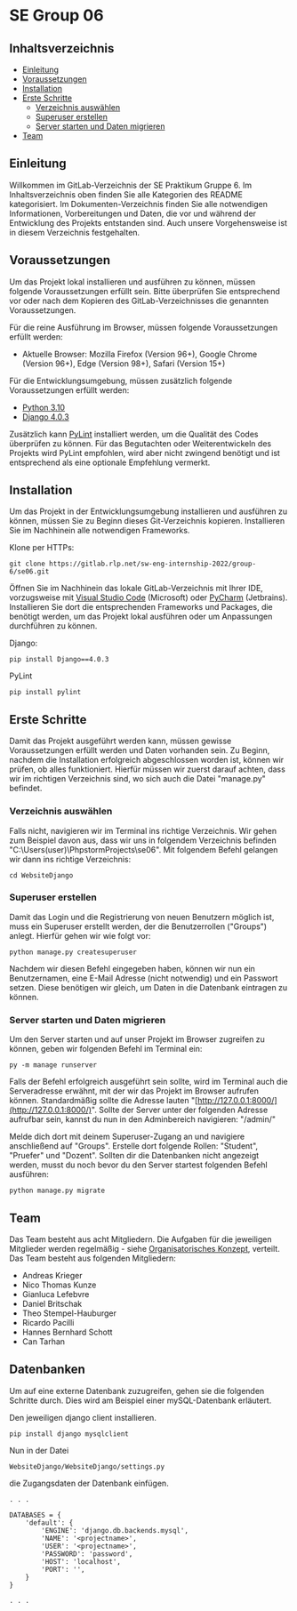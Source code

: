 # SE Group 06


## Inhaltsverzeichnis

- [Einleitung](https://gitlab.rlp.net/sw-eng-internship-2022/group-6/se06/-/tree/main#einleitung)
- [Voraussetzungen](https://gitlab.rlp.net/sw-eng-internship-2022/group-6/se06/-/tree/main#einleitung)
- [Installation](https://gitlab.rlp.net/sw-eng-internship-2022/group-6/se06/-/tree/main#installation)
- [Erste Schritte](https://gitlab.rlp.net/sw-eng-internship-2022/group-6/se06/-/tree/main#erste-schritte)
	- [Verzeichnis auswählen](https://gitlab.rlp.net/sw-eng-internship-2022/group-6/se06/-/tree/main#verzeichnis-ausw%C3%A4hlen)
	- [Superuser erstellen](https://gitlab.rlp.net/sw-eng-internship-2022/group-6/se06/-/tree/main#superuser-erstellen)
	- [Server starten und Daten migrieren](https://gitlab.rlp.net/sw-eng-internship-2022/group-6/se06/-/tree/main#server-starten-und-daten-migrieren)
- [Team](https://gitlab.rlp.net/sw-eng-internship-2022/group-6/se06/-/tree/main#team)

## Einleitung

Willkommen im GitLab-Verzeichnis der SE Praktikum Gruppe 6. Im Inhaltsverzeichnis oben finden Sie alle Kategorien des README kategorisiert. Im Dokumenten-Verzeichnis
finden Sie alle notwendigen Informationen, Vorbereitungen und Daten, die vor und während der Entwicklung des Projekts entstanden sind. Auch unsere Vorgehensweise ist 
in diesem Verzeichnis festgehalten.

## Voraussetzungen

Um das Projekt lokal installieren und ausführen zu können, müssen folgende Voraussetzungen erfüllt sein. Bitte überprüfen Sie entsprechend vor oder nach dem Kopieren
des GitLab-Verzeichnisses die genannten Voraussetzungen.

Für die reine Ausführung im Browser, müssen folgende Voraussetzungen erfüllt werden:

- Aktuelle Browser: Mozilla Firefox (Version 96+), Google Chrome (Version 96+), Edge (Version 98+), Safari (Version 15+)

Für die Entwicklungsumgebung, müssen zusätzlich folgende Voraussetzungen erfüllt werden:

- [Python 3.10](https://www.python.org/downloads/release/python-3102/)
- [Django 4.0.3](https://www.djangoproject.com/download/)

Zusätzlich kann [PyLint](https://www.pylint.org/) installiert werden, um die Qualität des Codes überprüfen zu können. Für das Begutachten oder Weiterentwickeln des Projekts wird PyLint empfohlen,
wird aber nicht zwingend benötigt und ist entsprechend als eine optionale Empfehlung vermerkt.

## Installation

Um das Projekt in der Entwicklungsumgebung installieren und ausführen zu können, müssen Sie zu Beginn dieses Git-Verzeichnis kopieren. Installieren Sie im Nachhinein
alle notwendigen Frameworks.

Klone per HTTPs:
```
git clone https://gitlab.rlp.net/sw-eng-internship-2022/group-6/se06.git
```

Öffnen Sie im Nachhinein das lokale GitLab-Verzeichnis mit Ihrer IDE, vorzugsweise mit [Visual Studio Code](https://visualstudio.microsoft.com/de/) (Microsoft) oder [PyCharm](https://www.jetbrains.com/de-de/pycharm/) (Jetbrains). Installieren Sie dort
die entsprechenden Frameworks und Packages, die benötigt werden, um das Projekt lokal ausführen oder um Anpassungen durchführen zu können.

Django:
```
pip install Django==4.0.3
```

PyLint
```
pip install pylint
```

## Erste Schritte

Damit das Projekt ausgeführt werden kann, müssen gewisse Voraussetzungen erfüllt werden und Daten vorhanden sein. Zu Beginn, nachdem die Installation erfolgreich abgeschlossen worden ist, können wir prüfen, ob alles funktioniert.
Hierfür müssen wir zuerst darauf achten, dass wir im richtigen Verzeichnis sind, wo sich auch die Datei "manage.py" befindet.

### Verzeichnis auswählen

Falls nicht, navigieren wir im Terminal ins richtige Verzeichnis. Wir gehen zum Beispiel davon aus, dass wir uns in folgendem Verzeichnis befinden "C:\Users\(user)\PhpstormProjects\se06\".
Mit folgendem Befehl gelangen wir dann ins richtige Verzeichnis:
```
cd WebsiteDjango
```

### Superuser erstellen

Damit das Login und die Registrierung von neuen Benutzern möglich ist, muss ein Superuser erstellt werden, der die Benutzerrollen ("Groups") anlegt. 
Hierfür gehen wir wie folgt vor:

```
python manage.py createsuperuser
```

Nachdem wir diesen Befehl eingegeben haben, können wir nun ein Benutzernamen, eine E-Mail Adresse (nicht notwendig) und ein Passwort setzen. Diese benötigen wir gleich, um Daten in die Datenbank eintragen zu können.

### Server starten und Daten migrieren

Um den Server starten und auf unser Projekt im Browser zugreifen zu können, geben wir folgenden Befehl im Terminal ein:
```
py -m manage runserver
```
Falls der Befehl erfolgreich ausgeführt sein sollte, wird im Terminal auch die Serveradresse erwähnt, mit der wir das Projekt im Browser aufrufen können. Standardmäßig sollte die Adresse lauten "[http://127.0.0.1:8000/](http://127.0.0.1:8000/)".
Sollte der Server unter der folgenden Adresse aufrufbar sein, kannst du nun in den Adminbereich navigieren: "/admin/"

Melde dich dort mit deinem Superuser-Zugang an und navigiere anschließend auf "Groups". Erstelle dort folgende Rollen: "Student", "Pruefer" und "Dozent". Sollten dir die Datenbanken nicht angezeigt werden, musst du noch bevor du den Server startest folgenden Befehl ausführen:
```
python manage.py migrate
```


## Team

Das Team besteht aus acht Mitgliedern. Die Aufgaben für die jeweiligen Mitglieder werden regelmäßig - siehe [Organisatorisches Konzept](https://gitlab.rlp.net/sw-eng-internship-2022/group-6/se06/-/blob/main/Dokumente/Organisatorisches_Konzept.pdf), verteilt.
Das Team besteht aus folgenden Mitgliedern: 

- Andreas Krieger
- Nico Thomas Kunze
- Gianluca Lefebvre
- Daniel Britschak
- Theo Stempel-Hauburger
- Ricardo Pacilli
- Hannes Bernhard Schott
- Can Tarhan


## Datenbanken

Um auf eine externe Datenbank zuzugreifen, gehen sie die folgenden Schritte durch. Dies wird am Beispiel einer mySQL-Datenbank erläutert.

Den jeweiligen django client installieren.
```
pip install django mysqlclient
```
Nun in der Datei 
```
WebsiteDjango/WebsiteDjango/settings.py
```

die Zugangsdaten der Datenbank einfügen.

```
. . .

DATABASES = {
    'default': {
        'ENGINE': 'django.db.backends.mysql',
        'NAME': '<projectname>',
        'USER': '<projectname>',
        'PASSWORD': 'password',
        'HOST': 'localhost',
        'PORT': '',		
    }
}

. . .
```
